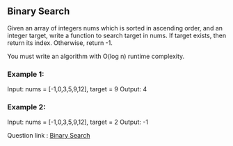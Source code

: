 ## Binary Search

Given an array of integers nums which is sorted in ascending order, and an integer target, write a function to search target in nums. If target exists, then return its index. Otherwise, return -1.

You must write an algorithm with O(log n) runtime complexity.

### Example 1:
Input: nums = [-1,0,3,5,9,12], target = 9
Output: 4

### Example 2:
Input: nums = [-1,0,3,5,9,12], target = 2
Output: -1

Question link : [Binary Search](https://leetcode.com/problems/binary-search/)

